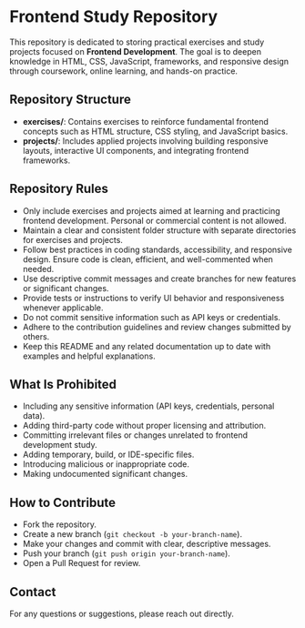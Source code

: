 # Frontend Study Repository

This repository is dedicated to storing practical exercises and study projects focused on **Frontend Development**. The goal is to deepen knowledge in HTML, CSS, JavaScript, frameworks, and responsive design through coursework, online learning, and hands-on practice.

## Repository Structure

- **exercises/**: Contains exercises to reinforce fundamental frontend concepts such as HTML structure, CSS styling, and JavaScript basics.
- **projects/**: Includes applied projects involving building responsive layouts, interactive UI components, and integrating frontend frameworks.

## Repository Rules

- Only include exercises and projects aimed at learning and practicing frontend development. Personal or commercial content is not allowed.
- Maintain a clear and consistent folder structure with separate directories for exercises and projects.
- Follow best practices in coding standards, accessibility, and responsive design. Ensure code is clean, efficient, and well-commented when needed.
- Use descriptive commit messages and create branches for new features or significant changes.
- Provide tests or instructions to verify UI behavior and responsiveness whenever applicable.
- Do not commit sensitive information such as API keys or credentials.
- Adhere to the contribution guidelines and review changes submitted by others.
- Keep this README and any related documentation up to date with examples and helpful explanations.

## What Is Prohibited

- Including any sensitive information (API keys, credentials, personal data).
- Adding third-party code without proper licensing and attribution.
- Committing irrelevant files or changes unrelated to frontend development study.
- Adding temporary, build, or IDE-specific files.
- Introducing malicious or inappropriate code.
- Making undocumented significant changes.

## How to Contribute

- Fork the repository.
- Create a new branch (`git checkout -b your-branch-name`).
- Make your changes and commit with clear, descriptive messages.
- Push your branch (`git push origin your-branch-name`).
- Open a Pull Request for review.

## Contact

For any questions or suggestions, please reach out directly.
